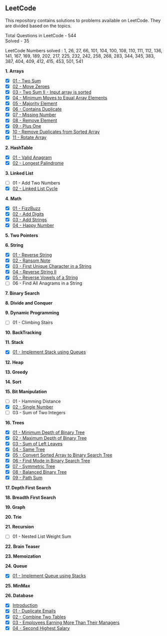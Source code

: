## LeetCode
This repository contains solutions to problems available on LeetCode. 
They are divided based on the topics.

Total Questions in LeetCode - 544  
Solved - 35

LeetCode Numbers solved : 1, 26, 27, 66, 101, 104, 100, 108, 110, 111, 112, 136, 141, 167, 169, 189, 202, 217, 225, 
232, 242, 258, 268, 283, 344, 345, 383, 387, 404, 409, 412, 415, 453, 501, 541

**1. Arrays**
- [X] [01 - Two Sum](../master/src/com/deepak/leetcode/Arrays/Problem_01.java)
- [X] [02 - Move Zeroes](../master/src/com/deepak/leetcode/Arrays/Problem_02.java)
- [X] [03 - Two Sum II - Input array is sorted](../master/src/com/deepak/leetcode/Arrays/Problem_03.java)
- [X] [04 - Minimum Moves to Equal Array Elements](../master/src/com/deepak/leetcode/Arrays/Problem_04.java)
- [X] [05 - Majority Element](../master/src/com/deepak/leetcode/Arrays/Problem_05.java)
- [X] [06 - Contains Duplicate](../master/src/com/deepak/leetcode/Arrays/Problem_06.java)
- [X] [07 - Missing Number](../master/src/com/deepak/leetcode/Arrays/Problem_07.java)
- [X] [08 - Remove Element](../master/src/com/deepak/leetcode/Arrays/Problem_08.java)
- [X] [09 - Plus One](../master/src/com/deepak/leetcode/Arrays/Problem_09.java)
- [X] [10 - Remove Duplicates from Sorted Array](../master/src/com/deepak/leetcode/Arrays/Problem_10.java)
- [X] [11 - Rotate Array](../master/src/com/deepak/leetcode/Arrays/Problem_11.java)

**2. HashTable**
- [X] [01 - Valid Anagram](../master/src/com/deepak/leetcode/HashTable/Problem_01.java)
- [X] [02 - Longest Palindrome](../master/src/com/deepak/leetcode/HashTable/Problem_02.java)

**3. Linked List**
- [ ] 01 - Add Two Numbers
- [X] [02 - Linked List Cycle](../master/src/com/deepak/leetcode/LinkedList/Problem_02.java)

**4. Math**
- [X] [01 - FizzBuzz](../master/src/com/deepak/leetcode/Math/Problem_01.java)
- [X] [02 - Add Digits](../master/src/com/deepak/leetcode/Math/Problem_02.java)
- [X] [03 - Add Strings](../master/src/com/deepak/leetcode/Math/Problem_03.java)
- [X] [04 - Happy Number](../master/src/com/deepak/leetcode/Math/Problem_04.java)

**5. Two Pointers**

**6. String**
- [X] [01 - Reverse String](../master/src/com/deepak/leetcode/Strings/Problem_01.java)
- [X] [02 - Ransom Note](../master/src/com/deepak/leetcode/Strings/Problem_02.java)
- [X] [03 - First Unique Character in a String](../master/src/com/deepak/leetcode/Strings/Problem_03.java)
- [X] [04 - Reverse String II](../master/src/com/deepak/leetcode/Strings/Problem_04.java)
- [X] [05 - Reverse Vowels of a String](../master/src/com/deepak/leetcode/Strings/Problem_05.java)
- [ ] 06 - Find All Anagrams in a String

**7. Binary Search**

**8. Divide and Conquer**

**9. Dynamic Programming**
- [ ] 01 - Climbing Stairs

**10. BackTracking**

**11. Stack**
- [X] [01 - Implement Stack using Queues](../master/src/com/deepak/leetcode/Stack/Problem_01.java)

**12. Heap**

**13. Greedy**

**14. Sort**

**15. Bit Manipulation**
- [ ] 01 - Hamming Distance
- [X] [02 - Single Number](../master/src/com/deepak/leetcode/BitManipulation/Problem_02.java)
- [ ] 03 - Sum of Two Integers

**16. Trees**
- [X] [01 - Minimum Depth of Binary Tree](../master/src/com/deepak/leetcode/Trees/Problem_01.java)
- [X] [02 - Maximum Depth of Binary Tree](../master/src/com/deepak/leetcode/Trees/Problem_02.java)
- [X] [03 - Sum of Left Leaves](../master/src/com/deepak/leetcode/Trees/Problem_03.java)
- [X] [04 - Same Tree](../master/src/com/deepak/leetcode/Trees/Problem_04.java)
- [X] [05 - Convert Sorted Array to Binary Search Tree](../master/src/com/deepak/leetcode/Trees/Problem_05.java)
- [X] [06 - Find Mode in Binary Search Tree](../master/src/com/deepak/leetcode/Trees/Problem_06.java)
- [X] [07 - Symmetric Tree](../master/src/com/deepak/leetcode/Trees/Problem_07.java)
- [X] [08 - Balanced Binary Tree](../master/src/com/deepak/leetcode/Trees/Problem_08.java)
- [X] [09 - Path Sum](../master/src/com/deepak/leetcode/Trees/Problem_09.java)

**17. Depth First Search**

**18. Breadth First Search**

**19. Graph**

**20. Trie**

**21. Recursion**
- [ ] 01 - Nested List Weight Sum

**22. Brain Teaser**

**23. Memoization**

**24. Queue**
- [X] [01 - Implement Queue using Stacks](../master/src/com/deepak/leetcode/Queue/Problem_01.java)

**25. MinMax**

**26. Database**
- [X] [Introduction](../master/Database/Introduction.sql) 
- [X] [01 - Duplicate Emails](../master/Database/Problem_01.sql)
- [X] [02 - Combine Two Tables](../master/Database/Problem_02.sql)
- [X] [03 - Employees Earning More Than Their Managers](../master/Database/Problem_03.sql)
- [X] [04 - Second Highest Salary](../master/Database/Problem_04.sql)
